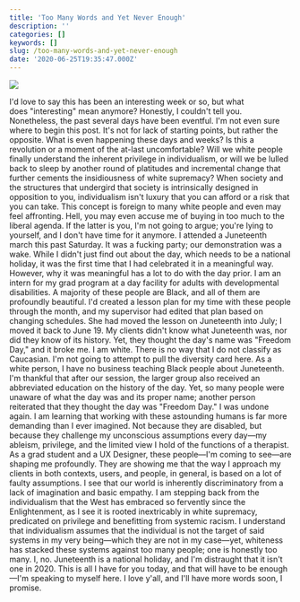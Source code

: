 ```yaml
---
title: 'Too Many Words and Yet Never Enough'
description: ''
categories: []
keywords: []
slug: /too-many-words-and-yet-never-enough
date: '2020-06-25T19:35:47.000Z'
---
```


![](https://images.unsplash.com/photo-1522083165195-3424ed129620?ixlib=rb-1.2.1&q=80&fm=jpg&crop=entropy&cs=tinysrgb&w=2000&fit=max&ixid=eyJhcHBfaWQiOjExNzczfQ)

I'd love to say this has been an interesting week or so, but what does "interesting" mean anymore? Honestly, I couldn't tell you. Nonetheless, the past several days have been eventful.
I'm not even sure where to begin this post. It's not for lack of starting points, but rather the opposite. What is even happening these days and weeks? Is this a revolution or a moment of the at-last uncomfortable?
Will we white people finally understand the inherent privilege in individualism, or will we be lulled back to sleep by another round of platitudes and incremental change that further cements the insidiousness of white supremacy? When society and the structures that undergird that society is intrinsically designed in opposition to you, individualism isn't luxury that you can afford or a risk that you can take. This concept is foreign to many white people and even may feel affronting. Hell, you may even accuse me of buying in too much to the liberal agenda.
If the latter is you, I'm not going to argue; you're lying to yourself, and I don't have time for it anymore.
I attended a Juneteenth march this past Saturday. It was a fucking party; our demonstration was a wake. While I didn't just find out about the day, which needs to be a national holiday, it was the first time that I had celebrated it in a meaningful way. However, why it was meaningful has a lot to do with the day prior.
I am an intern for my grad program at a day facility for adults with developmental disabilities. A majority of these people are Black, and all of them are profoundly beautiful. I'd created a lesson plan for my time with these people through the month, and my supervisor had edited that plan based on changing schedules. She had moved the lesson on Juneteenth into July; I moved it back to June 19.
My clients didn't know what Juneteenth was, nor did they know of its history. Yet, they thought the day's name was "Freedom Day," and it broke me.
I am white. There is no way that I do not classify as Caucasian. I'm not going to attempt to pull the diversity card here.
As a white person, I have no business teaching Black people about Juneteenth. I'm thankful that after our session, the larger group also received an abbreviated education on the history of the day. Yet, so many people were unaware of what the day was and its proper name; another person reiterated that they thought the day was "Freedom Day." I was undone again.
I am learning that working with these astounding humans is far more demanding than I ever imagined. Not because they are disabled, but because they challenge my unconscious assumptions every day—my ableism, privilege, and the limited view I hold of the functions of a therapist.
As a grad student and a UX Designer, these people—I'm coming to see—are shaping me profoundly. They are showing me that the way I approach my clients in both contexts, users, and people, in general, is based on a lot of faulty assumptions. I see that our world is inherently discriminatory from a lack of imagination and basic empathy.
I am stepping back from the individualism that the West has embraced so fervently since the Enlightenment, as I see it is rooted inextricably in white supremacy, predicated on privilege and benefitting from systemic racism. I understand that individualism assumes that the individual is not the target of said systems in my very being—which they are not in my case—yet, whiteness has stacked these systems against too many people; one is honestly too many.
I, no. Juneteenth is a national holiday, and I'm distraught that it isn't one in 2020. This is all I have for you today, and that will have to be enough—I'm speaking to myself here. I love y'all, and I'll have more words soon, I promise.
